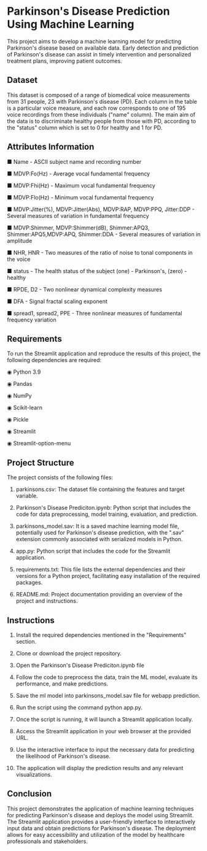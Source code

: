 
# Parkinson's Disease Prediction Using Machine Learning

This project aims to develop a machine learning model for predicting Parkinson's disease based on available data. Early detection and prediction of Parkinson's disease can assist in timely intervention and personalized treatment plans, improving patient outcomes.


## Dataset

This dataset is composed of a range of biomedical voice measurements from 31 people, 23 with Parkinson's disease (PD). Each column in the table is a particular voice measure, and each row corresponds to one of 195 voice recordings from these individuals ("name" column). The main aim of the data is to discriminate healthy people from those with PD, according to the "status" column which is set to 0 for healthy and 1 for PD.


## Attributes Information

■ Name - ASCII subject name and recording number

■ MDVP:Fo(Hz) - Average vocal fundamental frequency

■ MDVP:Fhi(Hz) - Maximum vocal fundamental frequency

■ MDVP:Flo(Hz) - Minimum vocal fundamental frequency

■ MDVP:Jitter(%), MDVP:Jitter(Abs), MDVP:RAP, MDVP:PPQ, Jitter:DDP - Several measures of variation in fundamental frequency

■ MDVP:Shimmer, MDVP:Shimmer(dB), Shimmer:APQ3, Shimmer:APQ5,MDVP:APQ, Shimmer:DDA - Several measures of variation in amplitude

■ NHR, HNR - Two measures of the ratio of noise to tonal components in the voice

■ status - The health status of the subject (one) - Parkinson's, (zero) - healthy

■ RPDE, D2 - Two nonlinear dynamical complexity measures

■ DFA - Signal fractal scaling exponent

■ spread1, spread2, PPE - Three nonlinear measures of fundamental frequency variation


## Requirements

To run the Streamlit application and reproduce the results of this project, the following dependencies are required:

◉ Python 3.9

◉ Pandas

◉ NumPy

◉ Scikit-learn

◉ Pickle

◉ Streamlit

◉ Streamlit-option-menu


## Project Structure

The project consists of the following files:

1. parkinsons.csv: The dataset file containing the features and target variable.

2. Parkinson's Disease Prediciton.ipynb:  Python script that includes the code for data preprocessing, model training, evaluation, and prediction.

3. parkinsons_model.sav: It is a saved machine learning model file, potentially used for Parkinson's disease prediction, with the ".sav" extension commonly associated with serialized models in Python.

4. app.py: Python script that includes the code for the Streamlit application.

4. requirements.txt: This file lists the external dependencies and their versions for a Python project, facilitating easy installation of the required packages.

6. README.md: Project documentation providing an overview of the project and instructions.


## Instructions

1. Install the required dependencies mentioned in the "Requirements" section.

2. Clone or download the project repository.

3. Open the Parkinson's Disease Prediciton.ipynb file

4. Follow the code to preprocess the data, train the ML model, evaluate its performance, and make predictions.

5. Save the ml model into parkinsons_model.sav file for webapp prediction.

6. Run the script using the command python app.py.

7. Once the script is running, it will launch a Streamlit application locally.

8. Access the Streamlit application in your web browser at the provided URL.

9. Use the interactive interface to input the necessary data for predicting the likelihood of Parkinson's disease.

10. The application will display the prediction results and any relevant visualizations.


## Conclusion

This project demonstrates the application of machine learning techniques for predicting Parkinson's disease and deploys the model using Streamlit. The Streamlit application provides a user-friendly interface to interactively input data and obtain predictions for Parkinson's disease. The deployment allows for easy accessibility and utilization of the model by healthcare professionals and stakeholders.

